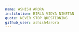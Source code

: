 ```yaml
---
name: ASHISH ARORA
institution: BIRLA VIDYA NIKETAN
quote: NEVER STOP QUESTIONING
github_user: ashish4arora
---
```

